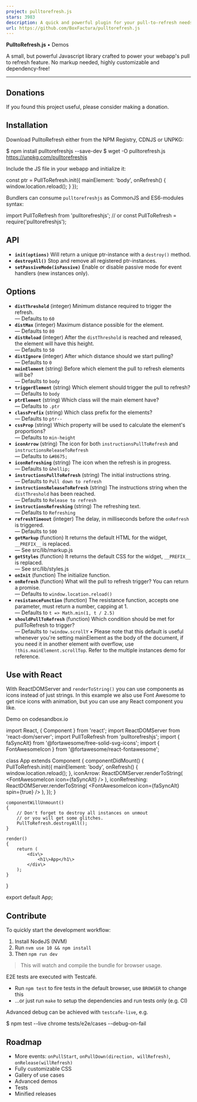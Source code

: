 ```yaml
---
project: pulltorefresh.js
stars: 3983
description: A quick and powerful plugin for your pull-to-refresh needs in your webapp.
url: https://github.com/BoxFactura/pulltorefresh.js
---
```


**PulltoRefresh.js** • Demos

A small, but powerful Javascript library crafted to power your webapp's pull to refresh feature. No markup needed, highly customizable and dependency-free!

* * *

Donations
---------

If you found this project useful, please consider making a donation.

Installation
------------

Download PulltoRefresh either from the NPM Registry, CDNJS or UNPKG:

$ npm install pulltorefreshjs --save-dev
$ wget -O pulltorefresh.js https://unpkg.com/pulltorefreshjs

Include the JS file in your webapp and initialize it:

const ptr \= PullToRefresh.init({
  mainElement: 'body',
  onRefresh() {
    window.location.reload();
  }
});

Bundlers can consume `pulltorefreshjs` as CommonJS and ES6-modules syntax:

import PullToRefresh from 'pulltorefreshjs';
// or
const PullToRefresh \= require('pulltorefreshjs');

API
---

-   **`init(options)`** Will return a unique ptr-instance with a `destroy()` method.
-   **`destroyAll()`** Stop and remove all registered ptr-instances.
-   **`setPassiveMode(isPassive)`** Enable or disable passive mode for event handlers (new instances only).

Options
-------

-   **`distThreshold`** (integer) Minimum distance required to trigger the refresh.  
    — Defaults to `60`
-   **`distMax`** (integer) Maximum distance possible for the element.  
    — Defaults to `80`
-   **`distReload`** (integer) After the `distThreshold` is reached and released, the element will have this height.  
    — Defaults to `50`
-   **`distIgnore`** (integer) After which distance should we start pulling?  
    — Defaults to `0`
-   **`mainElement`** (string) Before which element the pull to refresh elements will be?  
    — Defaults to `body`
-   **`triggerElement`** (string) Which element should trigger the pull to refresh?  
    — Defaults to `body`
-   **`ptrElement`** (string) Which class will the main element have?  
    — Defaults to `.ptr`
-   **`classPrefix`** (string) Which class prefix for the elements?  
    — Defaults to `ptr--`
-   **`cssProp`** (string) Which property will be used to calculate the element's proportions?  
    — Defaults to `min-height`
-   **`iconArrow`** (string) The icon for both `instructionsPullToRefresh` and `instructionsReleaseToRefresh`  
    — Defaults to `&#8675;`
-   **`iconRefreshing`** (string) The icon when the refresh is in progress.  
    — Defaults to `&hellip;`
-   **`instructionsPullToRefresh`** (string) The initial instructions string.  
    — Defaults to `Pull down to refresh`
-   **`instructionsReleaseToRefresh`** (string) The instructions string when the `distThreshold` has been reached.  
    — Defaults to `Release to refresh`
-   **`instructionsRefreshing`** (string) The refreshing text.  
    — Defaults to `Refreshing`
-   **`refreshTimeout`** (integer) The delay, in milliseconds before the `onRefresh` is triggered.  
    — Defaults to `500`
-   **`getMarkup`** (function) It returns the default HTML for the widget, `__PREFIX__` is replaced.  
    — See src/lib/markup.js
-   **`getStyles`** (function) It returns the default CSS for the widget, `__PREFIX__` is replaced.  
    — See src/lib/styles.js
-   **`onInit`** (function) The initialize function.
-   **`onRefresh`** (function) What will the pull to refresh trigger? You can return a promise.  
    — Defaults to `window.location.reload()`
-   **`resistanceFunction`** (function) The resistance function, accepts one parameter, must return a number, capping at 1.  
    — Defaults to `t => Math.min(1, t / 2.5)`
-   **`shouldPullToRefresh`** (function) Which condition should be met for pullToRefresh to trigger?  
    — Defaults to `!window.scrollY` • Please note that this default is useful whenever you're setting mainElement as the body of the document, if you need it in another element with overflow, use `!this.mainElement.scrollTop`. Refer to the multiple instances demo for reference.

Use with React
--------------

With ReactDOMServer and `renderToString()` you can use components as icons instead of just strings. In this example we also use Font Awesome to get nice icons with animation, but you can use any React component you like.

Demo on codesandbox.io

import React, { Component } from 'react';
import ReactDOMServer from 'react-dom/server';
import PullToRefresh from 'pulltorefreshjs';
import { faSyncAlt} from '@fortawesome/free-solid-svg-icons';
import { FontAwesomeIcon } from '@fortawesome/react-fontawesome';

class App extends Component
{
    componentDidMount()
    {
        PullToRefresh.init({
            mainElement: 'body',
            onRefresh() {
                window.location.reload();
            },
            iconArrow: ReactDOMServer.renderToString(
                <FontAwesomeIcon icon\={faSyncAlt} />
            ),
            iconRefreshing: ReactDOMServer.renderToString(
                <FontAwesomeIcon icon\={faSyncAlt} spin\={true} />
            ),
        });
    }

    componentWillUnmount()
    {
        // Don't forget to destroy all instances on unmout
        // or you will get some glitches.
        PullToRefresh.destroyAll();
    }

    render()
    {
        return (
            <div\>
                <h1\>App</h1\>
            </div\>
        );
    }
}

export default App;

Contribute
----------

To quickly start the development workflow:

1.  Install NodeJS (NVM)
2.  Run `nvm use 10 && npm install`
3.  Then `npm run dev`

> This will watch and compile the bundle for browser usage.

E2E tests are executed with Testcafé.

-   Run `npm test` to fire tests in the default browser, use `BROWSER` to change this
-   ...or just run `make` to setup the dependencies and run tests only (e.g. CI)

Advanced debug can be achieved with `testcafe-live`, e.g.

$ npm test --live chrome tests/e2e/cases --debug-on-fail

Roadmap
-------

-   More events: `onPullStart`, `onPullDown(direction, willRefresh)`, `onRelease(willRefresh)`
-   Fully customizable CSS
-   Gallery of use cases
-   Advanced demos
-   Tests
-   Minified releases
